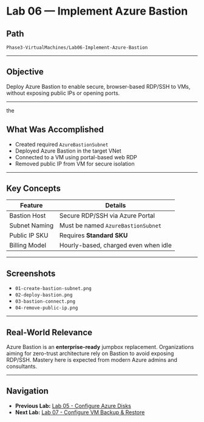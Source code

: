 # Lab 06 — Implement Azure Bastion

## Path

`Phase3-VirtualMachines/Lab06-Implement-Azure-Bastion`

---

## Objective

Deploy Azure Bastion to enable secure, browser-based RDP/SSH to VMs, without exposing public IPs or opening ports.

---
the 
## What Was Accomplished

- Created required `AzureBastionSubnet`
- Deployed Azure Bastion in the target VNet
- Connected to a VM using portal-based web RDP
- Removed public IP from VM for secure isolation

---

## Key Concepts

| Feature        | Details                              |
|----------------|--------------------------------------|
| Bastion Host   | Secure RDP/SSH via Azure Portal      |
| Subnet Naming  | Must be named `AzureBastionSubnet`   |
| Public IP SKU  | Requires **Standard SKU**            |
| Billing Model  | Hourly-based, charged even when idle |

---

## Screenshots

- `01-create-bastion-subnet.png`
- `02-deploy-bastion.png`
- `03-bastion-connect.png`
- `04-remove-public-ip.png`

---

## Real-World Relevance

Azure Bastion is an **enterprise-ready** jumpbox replacement. Organizations aiming for zero-trust architecture rely on Bastion to avoid exposing RDP/SSH. Mastery here is expected from modern Azure admins and consultants.

---


## Navigation

- **Previous Lab:** [Lab 05 - Configure Azure Disks](../Lab05-Configure-Azure-Disks/README.md)  
- **Next Lab:** [Lab 07 - Configure VM Backup & Restore](../Lab07-Configure-VM-Backup-Restore/README.md)
